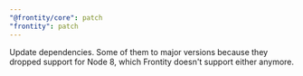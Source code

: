 ```yaml
---
"@frontity/core": patch
"frontity": patch
---
```


Update dependencies. Some of them to major versions because they dropped support for Node 8, which Frontity doesn't support either anymore.
